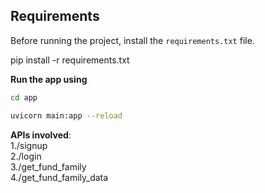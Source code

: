 ## Requirements

Before running the project, install the `requirements.txt` file.

pip install -r requirements.txt

**Run the app using**
```bash
cd app
```
```bash
uvicorn main:app --reload
```

**APIs involved**:<br>
1./signup <br>
2./login <br>
3./get_fund_family <br>
4./get_fund_family_data

